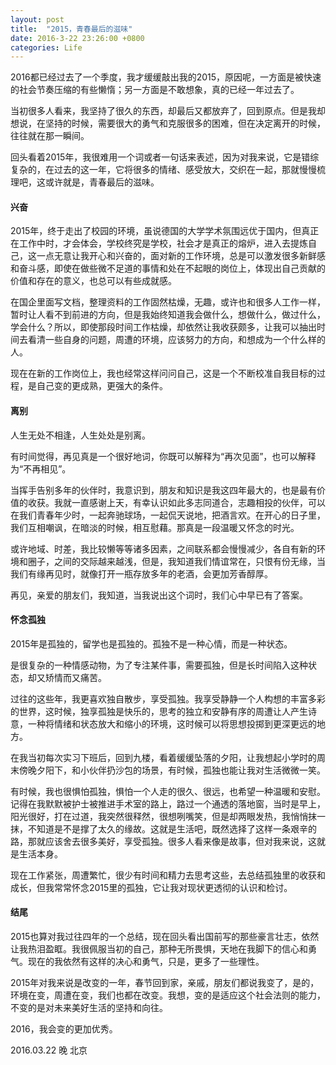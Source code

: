 ```yaml
---
layout: post
title:  "2015，青春最后的滋味"
date: 2016-3-22 23:26:00 +0800
categories: Life
---
```




2016都已经过去了一个季度，我才缓缓敲出我的2015，原因呢，一方面是被快速的社会节奏压缩的有些懒惰；另一方面是不敢想象，真的已经一年过去了。

当初很多人看来，我坚持了很久的东西，却最后又都放弃了，回到原点。但是我却想说，在坚持的时候，需要很大的勇气和克服很多的困难，但在决定离开的时候，往往就在那一瞬间。

回头看着2015年，我很难用一个词或者一句话来表述，因为对我来说，它是错综复杂的，在过去的这一年，它将很多的情绪、感受放大，交织在一起，那就慢慢梳理吧，这或许就是，青春最后的滋味。



#### 兴奋

2015年，终于走出了校园的环境，虽说德国的大学学术氛围远优于国内，但真正在工作中时，才会体会，学校终究是学校，社会才是真正的熔炉，进入去提炼自己，这一点无意让我开心和兴奋的，面对新的工作环境，总是可以激发很多新鲜感和奋斗感，即使在做些微不足道的事情和处在不起眼的岗位上，体现出自己贡献的价值和存在的意义，也总可以有些成就感。

在国企里面写文档，整理资料的工作固然枯燥，无趣，或许也和很多人工作一样，暂时让人看不到前进的方向，但是我始终知道我会做什么，想做什么，做过什么，学会什么？所以，即使那段时间工作枯燥，却依然让我收获颇多，让我可以抽出时间去看清一些自身的问题，周遭的环境，应该努力的方向，和想成为一个什么样的人。

现在在新的工作岗位上，我也经常这样问问自己，这是一个不断校准自我目标的过程，是自己变的更成熟，更强大的条件。



#### 离别

人生无处不相逢，人生处处是别离。

有时间觉得，再见真是一个很好地词，你既可以解释为“再次见面”，也可以解释为“不再相见”。

当挥手告别多年的伙伴时，我意识到，朋友和知识是我这四年最大的，也是最有价值的收获。我就一直感谢上天，有幸认识如此多志同道合，志趣相投的伙伴，可以在我们青春年少时，一起奔驰球场，一起侃天说地，把酒言欢。在开心的日子里，我们互相嘲讽，在暗淡的时候，相互慰藉。那真是一段温暖又怀念的时光。

或许地域、时差，我比较懒等等诸多因素，之间联系都会慢慢减少，各自有新的环境和圈子，之间的交际越来越浅，但是，我知道我们情谊常在，只恨有份无缘，当我们有缘再见时，就像打开一瓶存放多年的老酒，会更加芳香醇厚。

再见，亲爱的朋友们，我知道，当我说出这个词时，我们心中早已有了答案。



#### 怀念孤独

2015年是孤独的，留学也是孤独的。孤独不是一种心情，而是一种状态。

是很复杂的一种情感动物，为了专注某件事，需要孤独，但是长时间陷入这种状态，却又矫情而又痛苦。

过往的这些年，我更喜欢独自散步，享受孤独。我享受静静一个人构想的丰富多彩的世界，这时候，独享孤独是快乐的，思考的独立和安静有序的周遭让人产生诗意，一种将情绪和状态放大和缩小的环境，这时候可以将思想投掷到更深更远的地方。

在我当初每次实习下班后，回到九楼，看着缓缓坠落的夕阳，让我想起小学时的周末傍晚夕阳下，和小伙伴扔沙包的场景，有时候，孤独也能让我对生活微微一笑。

有时候，我也很惧怕孤独，惧怕一个人走的很久、很远，也希望一种温暖和安慰。记得在我默默被护士被推进手术室的路上，路过一个通透的落地窗，当时是早上，阳光很好，打在过道，我突然很释然，很想咧嘴笑，但是却两眼发热，我悄悄抹一抹，不知道是不是撑了太久的缘故。这就是生活吧，既然选择了这样一条艰辛的路，那就应该舍去很多美好，享受孤独。很多人看来像是故事，但对我来说，这就是生活本身。

现在工作紧张，周遭繁忙，很少有时间和精力去思考这些，去总结孤独里的收获和成长，但我常常怀念2015里的孤独，它让我对现状更透彻的认识和检讨。



#### 结尾

2015也算对我过往四年的一个总结，现在回头看出国前写的那些豪言壮志，依然让我热泪盈眶。我很佩服当初的自己，那种无所畏惧，天地在我脚下的信心和勇气。现在的我依然有这样的决心和勇气，只是，更多了一些理性。

2015年对我来说是改变的一年，春节回到家，亲戚，朋友们都说我变了，是的，环境在变，周遭在变，我们也都在改变。我想，变的是适应这个社会法则的能力，不变的是对未来美好生活的坚持和向往。

2016，我会变的更加优秀。



2016.03.22 晚
北京